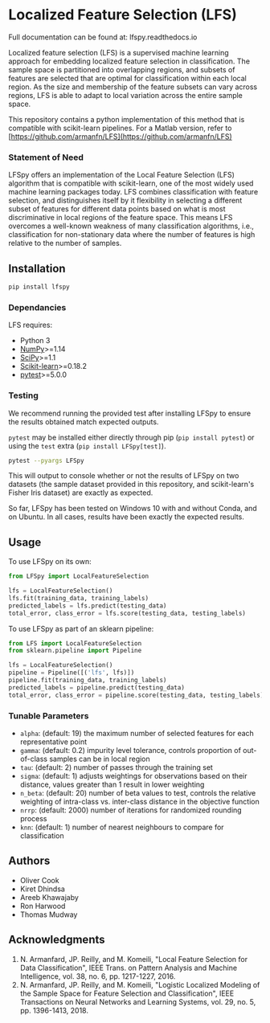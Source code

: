 # Localized Feature Selection (LFS)

Full documentation can be found at: lfspy.readthedocs.io

Localized feature selection (LFS) is a supervised machine learning approach for embedding localized feature selection in classification. The sample space is partitioned into overlapping regions, and subsets of features are selected that are optimal for classification within each local region. As the size and membership of the feature subsets can vary across regions, LFS is able to adapt to local variation across the entire sample space.

This repository contains a python implementation of this method that is compatible with scikit-learn pipelines. For a Matlab version, refer to [https://github.com/armanfn/LFS](https://github.com/armanfn/LFS)

### Statement of Need

LFSpy offers an implementation of the Local Feature Selection (LFS) algorithm that is compatible with scikit-learn, one of the most widely used machine learning packages today. LFS combines classification with feature selection, and distinguishes itself by it flexibility in selecting a different subset of features for different data points based on what is most discriminative in local regions of the feature space. This means LFS overcomes a well-known weakness of many classification algorithms, i.e., classification for non-stationary data where the number of features is high relative to the number of samples. 

## Installation

```bash
pip install lfspy
```

### Dependancies
LFS requires:
* Python 3
* [NumPy](https://numpy.org/)>=1.14
* [SciPy](https://www.scipy.org/)>=1.1
* [Scikit-learn](https://scikit-learn.org/stable/index.html)>=0.18.2
* [pytest](https://docs.pytest.org/en/latest/)>=5.0.0

### Testing
We recommend running the provided test after installing LFSpy to ensure the results obtained match expected outputs.

`pytest` may be installed either directly through pip (`pip install pytest`) or using the `test`
extra (`pip install LFSpy[test]`).

```bash
pytest --pyargs LFSpy
```

This will output to console whether or not the results of LFSpy on two datasets (the sample dataset provided in this repository, and scikit-learn's Fisher Iris dataset) are exactly as expected.

So far, LFSpy has been tested on Windows 10 with and without Conda, and on Ubuntu. In all cases, results have been exactly the expected results.

## Usage
To use LFSpy on its own:
```python
from LFSpy import LocalFeatureSelection

lfs = LocalFeatureSelection()
lfs.fit(training_data, training_labels)
predicted_labels = lfs.predict(testing_data)
total_error, class_error = lfs.score(testing_data, testing_labels)
```

To use LFSpy as part of an sklearn pipeline:
```python
from LFS import LocalFeatureSelection
from sklearn.pipeline import Pipeline

lfs = LocalFeatureSelection()
pipeline = Pipeline([('lfs', lfs)])
pipeline.fit(training_data, training_labels)
predicted_labels = pipeline.predict(testing_data)
total_error, class_error = pipeline.score(testing_data, testing_labels)
```

### Tunable Parameters
* `alpha`: (default: 19) the maximum number of selected features for each representative point
* `gamma`: (default: 0.2) impurity level tolerance, controls proportion of out-of-class samples can be in local region
* `tau`: (default: 2) number of passes through the training set
* `sigma`: (default: 1) adjusts weightings for observations based on their distance, values greater than 1 result in lower weighting
* `n_beta`: (default: 20) number of beta values to test, controls the relative weighting of intra-class vs. inter-class distance in the objective function
* `nrrp`: (default: 2000) number of iterations for randomized rounding process
* `knn`: (default: 1) number of nearest neighbours to compare for classification

## Authors
*  Oliver Cook
*  Kiret Dhindsa
*  Areeb Khawajaby
*  Ron Harwood
*  Thomas Mudway

## Acknowledgments

1. N. Armanfard, JP. Reilly, and M. Komeili, "Local Feature Selection for Data Classification", IEEE Trans. on Pattern Analysis and Machine Intelligence, vol. 38, no. 6, pp. 1217-1227, 2016.
2. N. Armanfard, JP. Reilly, and M. Komeili, "Logistic Localized Modeling of the Sample Space for Feature Selection and Classification", IEEE Transactions on Neural Networks and Learning Systems, vol. 29, no. 5, pp. 1396-1413, 2018.

